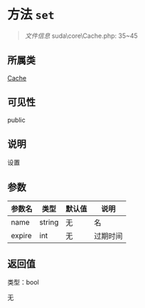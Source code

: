 # 方法 `set`

> *文件信息* suda\core\Cache.php: 35~45

## 所属类 

[Cache](../Cache.md)

## 可见性

public

## 说明

设置

## 参数


| 参数名 | 类型 | 默认值 | 说明 |
|--------|-----|-------|-------|
| name |  string | 无 |  名 |
| expire |  int | 无 |  过期时间 |



## 返回值

类型：bool

无


